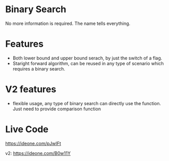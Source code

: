 # Binary Search
No more information is required. The name tells everything.

# Features
- Both lower bound and upper bound serach, by just the switch of a flag.
- Staright forward algorithm, can be reused in any type of scenario which requires a binary search.

# V2 features
- flexible usage, any type of binary search can directly use the function. Just need to provide comparison function

# Live Code
https://ideone.com/pJwIFt

v2:
https://ideone.com/B0w11Y
